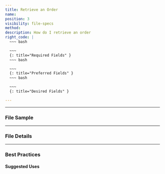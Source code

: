 ```yaml
---
title: Retrieve an Order
name:
position: 3
visibility: file-specs
method:
description: How do I retrieve an order
right_code: |
  ~~~ bash

  ~~~
  {: title="Required Fields" }
  ~~~ bash

  ~~~
  {: title="Preferred Fields" }
  ~~~ bash

  ~~~
  {: title="Desired Fields" }

---
```

----
### File Sample


----
### File Details

----
### Best Practices

#### Suggested Uses